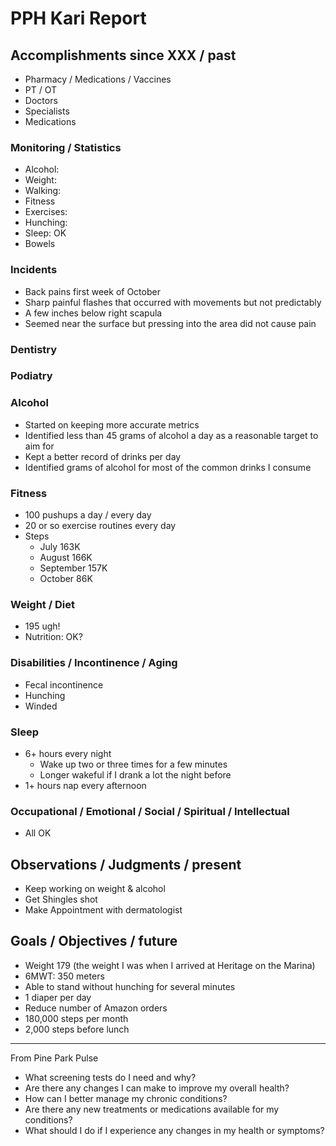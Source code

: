 # PPH Kari Report

## Accomplishments since XXX / past

* Pharmacy / Medications / Vaccines
* PT / OT
* Doctors
* Specialists
* Medications


### Monitoring / Statistics

* Alcohol:
* Weight:
* Walking:
* Fitness
* Exercises:
* Hunching:
* Sleep: OK
* Bowels

### Incidents

* Back pains first week of October
* Sharp painful flashes that occurred with movements but not predictably
* A few inches below right scapula
* Seemed near the surface but pressing into the area did not cause pain

### Dentistry


### Podiatry


### Alcohol

* Started on keeping more accurate metrics
* Identified less than 45 grams of alcohol a day as a reasonable target to aim for
* Kept a better record of drinks per day
* Identified grams of alcohol for most of the common drinks I consume

### Fitness

* 100 pushups a day / every day
* 20 or so exercise routines every day
* Steps
  * July 163K
  * August 166K
  * September 157K
  * October 86K

### Weight / Diet

* 195 ugh!
* Nutrition: OK?

### Disabilities / Incontinence / Aging

* Fecal incontinence
* Hunching
* Winded

### Sleep

* 6+ hours every night
  * Wake up two or three times for a few minutes
  * Longer wakeful if I drank a lot the night before
* 1+ hours nap every afternoon

### Occupational / Emotional / Social / Spiritual / Intellectual

* All OK


## Observations / Judgments / present

* Keep working on weight & alcohol
* Get Shingles shot
* Make Appointment with dermatologist

## Goals / Objectives / future

* Weight 179 (the weight I was when I arrived at Heritage on the Marina)
* 6MWT: 350 meters
* Able to stand without hunching for several minutes
* 1 diaper per day
* Reduce number of Amazon orders
* 180,000 steps per month
* 2,000 steps before lunch

***

From Pine Park Pulse

* What screening tests do I need and why?
* Are there any changes I can make to improve my overall health?
* How can I better manage my chronic conditions?
* Are there any new treatments or medications available for my conditions?
* What should I do if I experience any changes in my health or symptoms?
